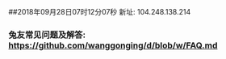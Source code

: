 ##2018年09月28日07时12分07秒 新址: 104.248.138.214
### 兔友常见问题及解答: https://github.com/wanggonging/d/blob/w/FAQ.md
